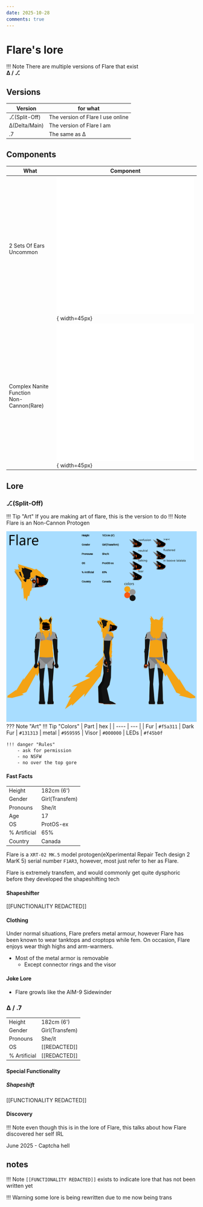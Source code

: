 ```yaml
---
date: 2025-10-28
comments: true
---
```

# Flare's lore
!!! Note
    There are multiple versions of Flare that exist<br>
    **Δ / ⎇**
<!-- more -->
## Versions

|    Version    | for what |
| ------------- | -------- |
| ⎇(Split-Off) | The version of Flare I use online
| Δ(Delta/Main) | The version of Flare I am
| .7            | The same as Δ

## Components
| What | Component |
| ---- | --------- |
| 2 Sets Of Ears<br>Uncommon |![alt text](ears2.png){ width=45px}|
| Complex Nanite Function<br>Non-Cannon(Rare) |![alt text](nanites.png){ width=45px}

## Lore
### ⎇(Split-Off)
!!! Tip "Art"
    If you are making art of flare, this is the version to do
!!! Note
    Flare is an Non-Cannon Protogen

![Ref Sheet](flarerefsheet.png.png)
??? Note "Art"
    !!! Tip "Colors"
        | Part | hex |
        | ---- | --- |
        | Fur  | `#f5a311`
        | Dark Fur | `#131313`
        | metal | `#959595`
        | Visor | `#000000`
        | LEDs  | `#f45b0f`

    !!! danger "Rules"
        - ask for permission
        - no NSFW
        - no over the top gore
#### Fast Facts

|              |        |
| ------------ | ------ |
| Height       | 182cm (6') |
| Gender       | Girl(Transfem) |
| Pronouns     | She/it |
| Age          | 17 |
| OS           | ProtOS-ex |
| % Artificial | 65% |
| Country      | Canada

Flare is a `XRT-02 MK.5` model protogen(eXperimental Repair Tech design 2 MarK 5) serial number `F1AR3`, however, most just refer to her as Flare.

Flare is extremely transfem, and would commonly get quite dysphoric before they developed the shapeshifting tech 

#### Shapeshifter

[[FUNCTIONALITY REDACTED]]

#### Clothing
Under normal situations, Flare prefers metal armour, however Flare has been known to wear tanktops and croptops while fem.
On occasion, Flare enjoys wear thigh highs and arm-warmers.

- Most of the metal armor is removable
    - Except connector rings and the visor

#### Joke Lore
- Flare growls like the AIM-9 Sidewinder

### Δ / .7
|              |        |
| ------------ | ------ |
| Height       | 182cm (6') |
| Gender       | Girl(Transfem) |
| Pronouns     | She/it |
| OS           | [[REDACTED]] |
| % Artificial | [[REDACTED]]

#### Special Functionality
##### Shapeshift

[[FUNCTIONALITY REDACTED]]

#### Discovery

!!! Note
    even though this is in the lore of Flare, this talks about how Flare discovered her self IRL

June 2025 - Captcha hell


## notes

!!! Note
    `[[FUNCTIONALITY REDACTED]]` exists to indicate lore that has not been written yet

!!! Warning
    some lore is being rewritten due to me now being trans